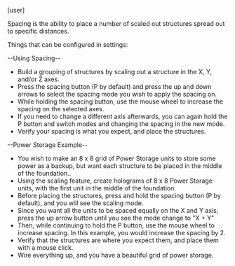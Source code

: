 [user]

Spacing is the ability to place a number of scaled out structures spread out to specific distances.

Things that can be configured in settings:

--Using Spacing--

* Build a grouping of structures by scaling out a structure in the X, Y, and/or Z axes.
* Press the spacing button (P by default) and press the up and down arrows to select the spacing mode you wish to apply the spacing on.
* While holding the spacing button, use the mouse wheel to increase the spacing on the selected axes.
* If you need to change a different axis afterwards, you can again hold the P button and switch modes and changing the spacing in the new mode.
* Verify your spacing is what you expect, and place the structures.

--Power Storage Example--

* You wish to make an 8 x 8 grid of Power Storage units to store some power as a backup, but want each structure to be placed in the middle of the foundation..
* Using the scaling feature, create holograms of 8 x 8 Power Storage units, with the first unit in the middle of the foundation.
* Before placing the structures, press and hold the spacing button (P by default), and you will see the scaling mode.
* Since you want all the units to be spaced equally on the X and Y axis, press the up arrow button until you see the mode change to "X + Y"
* Then, while continuing to hold the P button, use the mouse wheel to increase spacing. In this example, you would increase the spacing by 2.
* Verify that the structures are where you expect them, and place them with a mouse click.
* Wire everything up, and you have a beautiful grid of power storage.